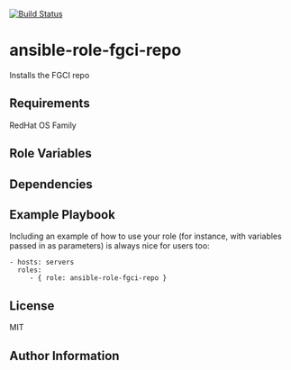 [![Build Status](https://travis-ci.org/CSC-IT-Center-for-Science/ansible-role-fgci-repo.svg?branch=master)](https://travis-ci.org/CSC-IT-Center-for-Science/ansible-role-fgci-repo)

ansible-role-fgci-repo
=========

Installs the FGCI repo

Requirements
------------

RedHat OS Family

Role Variables
--------------

Dependencies
------------

Example Playbook
----------------

Including an example of how to use your role (for instance, with variables passed in as parameters) is always nice for users too:

    - hosts: servers
      roles:
         - { role: ansible-role-fgci-repo }

License
-------

MIT

Author Information
------------------
